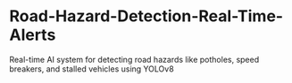 # Road-Hazard-Detection-Real-Time-Alerts
Real-time AI system for detecting road hazards like potholes, speed breakers, and stalled vehicles using YOLOv8
